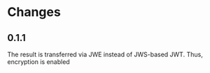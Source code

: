 # Changes

## 0.1.1

The result is transferred via JWE instead of JWS-based JWT. Thus, encryption is enabled